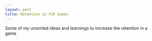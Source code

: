 ```yaml
---
layout: post
title: Retention in F2P Games
---
```


Some of my unsorted ideas and learnings to increase the retention in a game